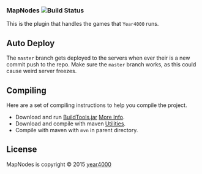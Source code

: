 ### MapNodes ![Build Status](https://magnum.travis-ci.com/ewized/MapNodes.svg?token=zmUpkLZqvMbrRfbszTjK&branch=master)

This is the plugin that handles the games that `Year4000` runs.

## Auto Deploy
The `master` branch gets deployed to the servers when ever their is a new commit push to the repo.
Make sure the `master` branch works, as this could cause weird server freezes.

## Compiling
Here are a set of compiling instructions to help you compile the project.

* Download and run [BuildTools.jar](https://hub.spigotmc.org/jenkins/job/BuildTools/) [More Info](https://www.spigotmc.org/wiki/buildtools/).
* Download and compile with maven [Utilities](https://github.com/Year4000/Utilities).
* Compile with maven with `mvn` in parent directory.

## License ##
MapNodes is copyright &copy; 2015 [year4000](https://www.year4000.net/)